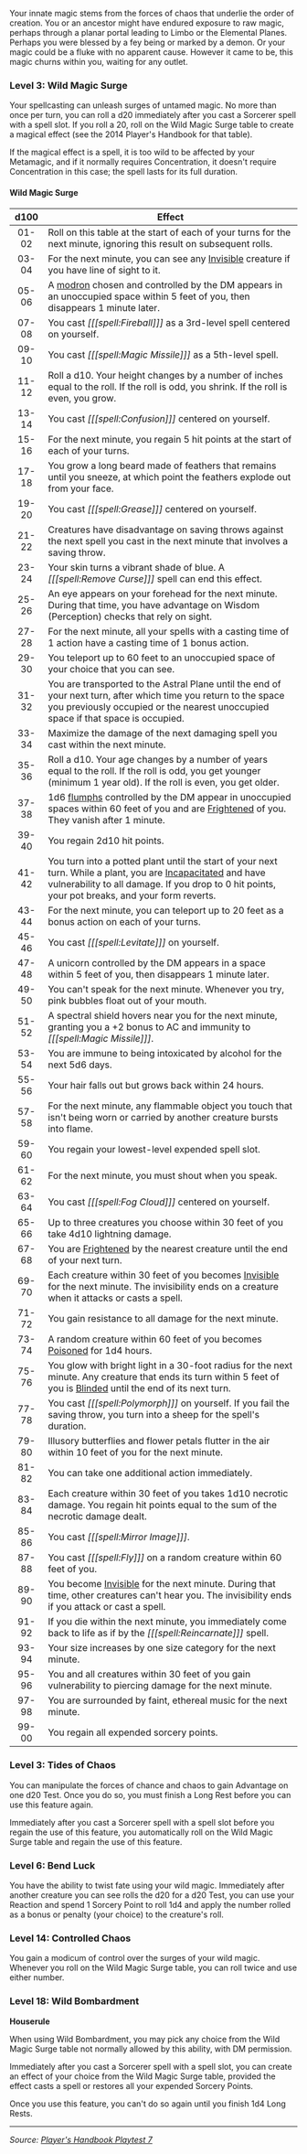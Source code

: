 Your innate magic stems from the forces of chaos that underlie the order of creation. You or an ancestor might have endured exposure to raw magic, perhaps through a planar portal leading to Limbo or the Elemental Planes. Perhaps you were blessed by a fey being or marked by a demon. Or your magic could be a fluke with no apparent cause. However it came to be, this magic churns within you, waiting for any outlet.

### Level 3: Wild Magic Surge

Your spellcasting can unleash surges of untamed magic. No more than once per turn, you can roll a d20 immediately after you cast a Sorcerer spell with a spell slot. If you roll a 20, roll on the Wild Magic Surge table to create a magical effect (see the 2014 Player's Handbook for that table).

If the magical effect is a spell, it is too wild to be affected by your Metamagic, and if it normally requires Concentration, it doesn't require Concentration in this case; the spell lasts for its full duration.

#### Wild Magic Surge

| d100  | Effect                                                                                                                                                                                                                                                      |
|:-----:|-------------------------------------------------------------------------------------------------------------------------------------------------------------------------------------------------------------------------------------------------------------|
| 01-02 | Roll on this table at the start of each of your turns for the next minute, ignoring this result on subsequent rolls.                                                                                                                                        |
| 03-04 | For the next minute, you can see any [Invisible](/onednd/general/conditions#invisible) creature if you have line of sight to it.                                                                                                                            |
| 05-06 | A [modron](/dnd/monster/modrons) chosen and controlled by the DM appears in an unoccupied space within 5 feet of you, then disappears 1 minute later.                                                                                                       |
| 07-08 | You cast _[[[spell:Fireball]]]_ as a 3rd-level spell centered on yourself.                                                                                                                                                                                  |
| 09-10 | You cast _[[[spell:Magic Missile]]]_ as a 5th-level spell.                                                                                                                                                                                                  |
| 11-12 | Roll a d10. Your height changes by a number of inches equal to the roll. If the roll is odd, you shrink. If the roll is even, you grow.                                                                                                                     |
| 13-14 | You cast _[[[spell:Confusion]]]_ centered on yourself.                                                                                                                                                                                                      |
| 15-16 | For the next minute, you regain 5 hit points at the start of each of your turns.                                                                                                                                                                            |
| 17-18 | You grow a long beard made of feathers that remains until you sneeze, at which point the feathers explode out from your face.                                                                                                                               |
| 19-20 | You cast _[[[spell:Grease]]]_ centered on yourself.                                                                                                                                                                                                         |
| 21-22 | Creatures have disadvantage on saving throws against the next spell you cast in the next minute that involves a saving throw.                                                                                                                               |
| 23-24 | Your skin turns a vibrant shade of blue. A _[[[spell:Remove Curse]]]_ spell can end this effect.                                                                                                                                                            |
| 25-26 | An eye appears on your forehead for the next minute. During that time, you have advantage on Wisdom (Perception) checks that rely on sight.                                                                                                                 |
| 27-28 | For the next minute, all your spells with a casting time of 1 action have a casting time of 1 bonus action.                                                                                                                                                 |
| 29-30 | You teleport up to 60 feet to an unoccupied space of your choice that you can see.                                                                                                                                                                          |
| 31-32 | You are transported to the Astral Plane until the end of your next turn, after which time you return to the space you previously occupied or the nearest unoccupied space if that space is occupied.                                                        |
| 33-34 | Maximize the damage of the next damaging spell you cast within the next minute.                                                                                                                                                                             |
| 35-36 | Roll a d10. Your age changes by a number of years equal to the roll. If the roll is odd, you get younger (minimum 1 year old). If the roll is even, you get older.                                                                                          |
| 37-38 | 1d6 [flumphs](/dnd/monster/flumph) controlled by the DM appear in unoccupied spaces within 60 feet of you and are [Frightened](/onednd/general/conditions#frightened) of you. They vanish after 1 minute.                                                   |
| 39-40 | You regain 2d10 hit points.                                                                                                                                                                                                                                 |
| 41-42 | You turn into a potted plant until the start of your next turn. While a plant, you are [Incapacitated](/onednd/general/conditions#incapacitated) and have vulnerability to all damage. If you drop to 0 hit points, your pot breaks, and your form reverts. |
| 43-44 | For the next minute, you can teleport up to 20 feet as a bonus action on each of your turns.                                                                                                                                                                |
| 45-46 | You cast _[[[spell:Levitate]]]_ on yourself.                                                                                                                                                                                                                |
| 47-48 | A unicorn controlled by the DM appears in a space within 5 feet of you, then disappears 1 minute later.                                                                                                                                                     |
| 49-50 | You can't speak for the next minute. Whenever you try, pink bubbles float out of your mouth.                                                                                                                                                                |
| 51-52 | A spectral shield hovers near you for the next minute, granting you a +2 bonus to AC and immunity to _[[[spell:Magic Missile]]]_.                                                                                                                           |
| 53-54 | You are immune to being intoxicated by alcohol for the next 5d6 days.                                                                                                                                                                                       |
| 55-56 | Your hair falls out but grows back within 24 hours.                                                                                                                                                                                                         |
| 57-58 | For the next minute, any flammable object you touch that isn't being worn or carried by another creature bursts into flame.                                                                                                                                 |
| 59-60 | You regain your lowest-level expended spell slot.                                                                                                                                                                                                           |
| 61-62 | For the next minute, you must shout when you speak.                                                                                                                                                                                                         |
| 63-64 | You cast _[[[spell:Fog Cloud]]]_ centered on yourself.                                                                                                                                                                                                      |
| 65-66 | Up to three creatures you choose within 30 feet of you take 4d10 lightning damage.                                                                                                                                                                          |
| 67-68 | You are [Frightened](/onednd/general/conditions#frightened) by the nearest creature until the end of your next turn.                                                                                                                                        |
| 69-70 | Each creature within 30 feet of you becomes [Invisible](/onednd/general/conditions#invisible) for the next minute. The invisibility ends on a creature when it attacks or casts a spell.                                                                    |
| 71-72 | You gain resistance to all damage for the next minute.                                                                                                                                                                                                      |
| 73-74 | A random creature within 60 feet of you becomes [Poisoned](/onednd/general/conditions#poisoned) for 1d4 hours.                                                                                                                                              |
| 75-76 | You glow with bright light in a 30-foot radius for the next minute. Any creature that ends its turn within 5 feet of you is [Blinded](/onednd/general/conditions#blinded) until the end of its next turn.                                                   |
| 77-78 | You cast _[[[spell:Polymorph]]]_ on yourself. If you fail the saving throw, you turn into a sheep for the spell's duration.                                                                                                                                 |
| 79-80 | Illusory butterflies and flower petals flutter in the air within 10 feet of you for the next minute.                                                                                                                                                        |
| 81-82 | You can take one additional action immediately.                                                                                                                                                                                                             |
| 83-84 | Each creature within 30 feet of you takes 1d10 necrotic damage. You regain hit points equal to the sum of the necrotic damage dealt.                                                                                                                        |
| 85-86 | You cast _[[[spell:Mirror Image]]]_.                                                                                                                                                                                                                        |
| 87-88 | You cast _[[[spell:Fly]]]_ on a random creature within 60 feet of you.                                                                                                                                                                                      |
| 89-90 | You become [Invisible](/onednd/general/conditions#invisible) for the next minute. During that time, other creatures can't hear you. The invisibility ends if you attack or cast a spell.                                                                    |
| 91-92 | If you die within the next minute, you immediately come back to life as if by the _[[[spell:Reincarnate]]]_ spell.                                                                                                                                          |
| 93-94 | Your size increases by one size category for the next minute.                                                                                                                                                                                               |
| 95-96 | You and all creatures within 30 feet of you gain vulnerability to piercing damage for the next minute.                                                                                                                                                      |
| 97-98 | You are surrounded by faint, ethereal music for the next minute.                                                                                                                                                                                            |
| 99-00 | You regain all expended sorcery points.                                                                                                                                                                                                                     |

### Level 3: Tides of Chaos

You can manipulate the forces of chance and chaos to gain Advantage on one d20 Test. Once you do so, you must finish a Long Rest before you can use this feature again.

Immediately after you cast a Sorcerer spell with a spell slot before you regain the use of this feature, you automatically roll on the Wild Magic Surge table and regain the use of this feature.

### Level 6: Bend Luck

You have the ability to twist fate using your wild magic. Immediately after another creature you can see rolls the d20 for a d20 Test, you can use your Reaction and spend 1 Sorcery Point to roll 1d4 and apply the number rolled as a bonus or penalty (your choice) to the creature's roll.

### Level 14: Controlled Chaos

You gain a modicum of control over the surges of your wild magic. Whenever you roll on the Wild Magic Surge table, you can roll twice and use either number.

### Level 18: Wild Bombardment

<div class="errata" markdown="1">

**Houserule**

When using Wild Bombardment, you may pick any choice from the Wild Magic Surge table not normally allowed by this ability, with DM permission.

</div>

Immediately after you cast a Sorcerer spell with a spell slot, you can create an effect of your choice from the Wild Magic Surge table, provided the effect casts a spell or restores all your expended Sorcery Points.

Once you use this feature, you can't do so again until you finish 1d4 Long Rests.

----

_Source: [Player's Handbook Playtest 7](https://www.dndbeyond.com/sources/ua/ph-playtest-7)_
